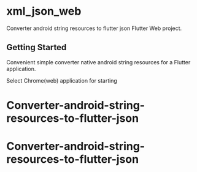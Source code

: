 # xml_json_web

Converter android string resources to flutter json Flutter Web project.

## Getting Started

Convenient simple converter native android string resources for a Flutter application.

Select Chrome(web) application for starting

# Converter-android-string-resources-to-flutter-json
# Converter-android-string-resources-to-flutter-json

